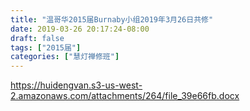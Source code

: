 ```yaml
---
title: "温哥华2015届Burnaby小组2019年3月26日共修"
date: 2019-03-26 20:17:24-08:00
draft: false
tags: ["2015届"]
categories: ["慧灯禅修班"]
---
```

https://huidengvan.s3-us-west-2.amazonaws.com/attachments/264/file_39e66fb.docx
